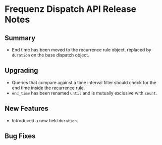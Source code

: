 # Frequenz Dispatch API Release Notes

## Summary

- End time has been moved to the recurrence rule object, replaced by `duration` on the base dispatch object.

## Upgrading

- Queries that compare against a time interval filter should check for the end time inside the recurrence rule.
- `end_time` has been renamed `until` and is mutually exclusive with `count`.

## New Features

- Introduced a new field `duration`.

## Bug Fixes

<!-- Here goes notable bug fixes that are worth a special mention or explanation -->
